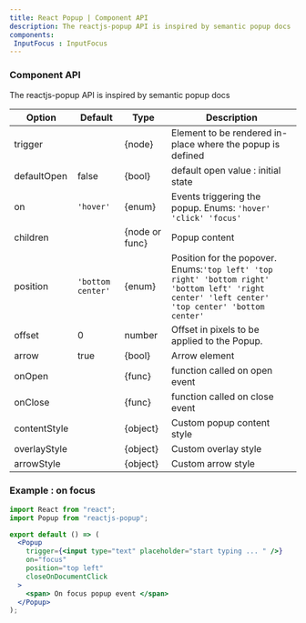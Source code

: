 ```yaml
---
title: React Popup | Component API 
description: The reactjs-popup API is inspired by semantic popup docs
components:
 InputFocus : InputFocus
---
```


### Component API

The reactjs-popup API is inspired by semantic popup docs

| Option       | Default           | Type           | Description                                                                                                                                            |
| ------------ | ----------------- | -------------- | ------------------------------------------------------------------------------------------------------------------------------------------------------ |
| trigger      |                   | {node}         | Element to be rendered in-place where the popup is defined                                                                                             |
| defaultOpen  | false             | {bool}         | default open value : initial state                                                                                                                     |
| on           | `'hover'`         | {enum}         | Events triggering the popup. Enums: `'hover' 'click' 'focus'`                                                                                          |
| children     |                   | {node or func} | Popup content                                                                                                                                          |
| position     | `'bottom center'` | {enum}         | Position for the popover. <br /> Enums:`'top left' 'top right' 'bottom right' 'bottom left' 'right center' 'left center' 'top center' 'bottom center'` |
| offset       | 0                 | number         | Offset in pixels to be applied to the Popup.                                                                                                           |
| arrow        | true              | {bool}         | Arrow element                                                                                                                                          |
| onOpen       |                   | {func}         | function called on open event                                                                                                                          |
| onClose      |                   | {func}         | function called on close event                                                                                                                         |
| contentStyle |                   | {object}       | Custom popup content style                                                                                                                             |
| overlayStyle |                   | {object}       | Custom overlay style                                                                                                                                   |
| arrowStyle   |                   | {object}       | Custom arrow style                                                                                                                                     |

### Example : on focus

<InputFocus />

```jsx
import React from "react";
import Popup from "reactjs-popup";

export default () => (
  <Popup
    trigger={<input type="text" placeholder="start typing ... " />}
    on="focus"
    position="top left"
    closeOnDocumentClick
  >
    <span> On focus popup event </span>
  </Popup>
);
```
